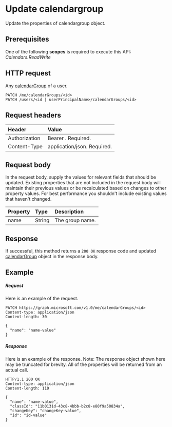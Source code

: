 # Update calendargroup

Update the properties of calendargroup object.
## Prerequisites
One of the following **scopes** is required to execute this API: _Calendars.ReadWrite_
## HTTP request
<!-- { "blockType": "ignored" } -->
Any [calendarGroup](../resources/calendargroup.md) of a user.
```http
PATCH /me/calendarGroups/<id>
PATCH /users/<id | userPrincipalName>/calendarGroups/<id>
```
## Request headers
| Header       | Value |
|:---------------|:--------|
| Authorization  | Bearer <token>. Required.  |
| Content-Type  | application/json. Required.  |

## Request body
In the request body, supply the values for relevant fields that should be updated. Existing properties that are not included in the request body will maintain their previous values or be recalculated based on changes to other property values. For best performance you shouldn't include existing values that haven't changed.

| Property	   | Type	|Description|
|:---------------|:--------|:----------|
|name|String|The group name.|

## Response
If successful, this method returns a `200 OK` response code and updated [calendarGroup](../resources/calendargroup.md) object in the response body.
## Example
##### Request
Here is an example of the request.
<!-- {
  "blockType": "request",
  "name": "update_calendargroup"
}-->
```http
PATCH https://graph.microsoft.com/v1.0/me/calendarGroups/<id>
Content-type: application/json
Content-length: 30

{
  "name": "name-value"
}
```
##### Response
Here is an example of the response. Note: The response object shown here may be truncated for brevity. All of the properties will be returned from an actual call.
<!-- {
  "blockType": "response",
  "truncated": true,
  "@odata.type": "microsoft.graph.calendarGroup"
} -->
```http
HTTP/1.1 200 OK
Content-type: application/json
Content-length: 110

{
  "name": "name-value",
  "classId": "11b0131d-43c8-4bbb-b2c8-e80f9a50834a",
  "changeKey": "changeKey-value",
  "id": "id-value"
}
```

<!-- uuid: 8fcb5dbc-d5aa-4681-8e31-b001d5168d79
2015-10-25 14:57:30 UTC -->
<!-- {
  "type": "#page.annotation",
  "description": "Update calendargroup",
  "keywords": "",
  "section": "documentation",
  "tocPath": ""
}-->


<!-- {
  "type": "#page.annotation",
  "description": "Update the properties of calendargroup object.",
  "tocPath": "Outlook Calendar/calendar group/Update calendar group",
  "apiVersion": "v1.0",
  "section": "documentation",
  "canonicalURL": ""
} -->

